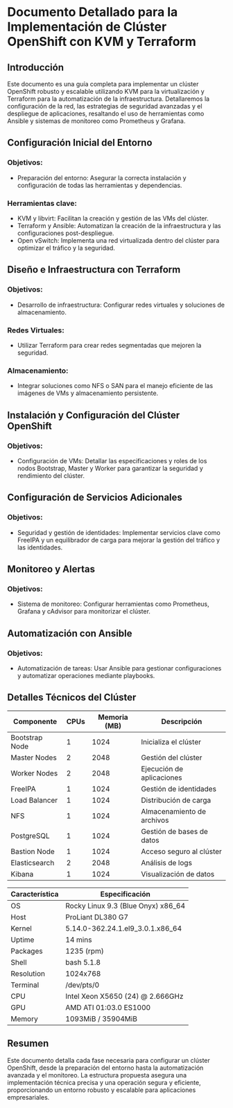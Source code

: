 # Documento Detallado para la Implementación de Clúster OpenShift con KVM y Terraform

## Introducción

Este documento es una guía completa para implementar un clúster OpenShift robusto y escalable utilizando KVM para la virtualización y Terraform para la automatización de la infraestructura. Detallaremos la configuración de la red, las estrategias de seguridad avanzadas y el despliegue de aplicaciones, resaltando el uso de herramientas como Ansible y sistemas de monitoreo como Prometheus y Grafana.

## Configuración Inicial del Entorno

### Objetivos:

- Preparación del entorno: Asegurar la correcta instalación y configuración de todas las herramientas y dependencias.

### Herramientas clave:

- KVM y libvirt: Facilitan la creación y gestión de las VMs del clúster.
- Terraform y Ansible: Automatizan la creación de la infraestructura y las configuraciones post-despliegue.
- Open vSwitch: Implementa una red virtualizada dentro del clúster para optimizar el tráfico y la seguridad.

## Diseño e Infraestructura con Terraform

### Objetivos:

- Desarrollo de infraestructura: Configurar redes virtuales y soluciones de almacenamiento.

### Redes Virtuales:

- Utilizar Terraform para crear redes segmentadas que mejoren la seguridad.

### Almacenamiento:

- Integrar soluciones como NFS o SAN para el manejo eficiente de las imágenes de VMs y almacenamiento persistente.

## Instalación y Configuración del Clúster OpenShift

### Objetivos:

- Configuración de VMs: Detallar las especificaciones y roles de los nodos Bootstrap, Master y Worker para garantizar la seguridad y rendimiento del clúster.

## Configuración de Servicios Adicionales

### Objetivos:

- Seguridad y gestión de identidades: Implementar servicios clave como FreeIPA y un equilibrador de carga para mejorar la gestión del tráfico y las identidades.

## Monitoreo y Alertas

### Objetivos:

- Sistema de monitoreo: Configurar herramientas como Prometheus, Grafana y cAdvisor para monitorizar el clúster.

## Automatización con Ansible

### Objetivos:

- Automatización de tareas: Usar Ansible para gestionar configuraciones y automatizar operaciones mediante playbooks.

## Detalles Técnicos del Clúster

| Componente      | CPUs | Memoria (MB) | Descripción               |
|-----------------|------|--------------|---------------------------|
| Bootstrap Node  | 1    | 1024         | Inicializa el clúster     |
| Master Nodes    | 2    | 2048         | Gestión del clúster       |
| Worker Nodes    | 2    | 2048         | Ejecución de aplicaciones |
| FreeIPA         | 1    | 1024         | Gestión de identidades    |
| Load Balancer   | 1    | 1024         | Distribución de carga     |
| NFS             | 1    | 1024         | Almacenamiento de archivos|
| PostgreSQL      | 1    | 1024         | Gestión de bases de datos |
| Bastion Node    | 1    | 1024         | Acceso seguro al clúster  |
| Elasticsearch   | 2    | 2048         | Análisis de logs          |
| Kibana          | 1    | 1024         | Visualización de datos    |


| Característica   | Especificación                       |
|------------------|--------------------------------------|
| OS               | Rocky Linux 9.3 (Blue Onyx) x86_64   |
| Host             | ProLiant DL380 G7                    |
| Kernel           | 5.14.0-362.24.1.el9_3.0.1.x86_64     |
| Uptime           | 14 mins                                 |
| Packages         | 1235 (rpm)                             |
| Shell            | bash 5.1.8                             |
| Resolution       | 1024x768                               |
| Terminal         | /dev/pts/0                             |
| CPU              | Intel Xeon X5650 (24) @ 2.666GHz       |
| GPU              | AMD ATI 01:03.0 ES1000                 |
| Memory           | 1093MiB / 35904MiB                     |


## Resumen

Este documento detalla cada fase necesaria para configurar un clúster OpenShift, desde la preparación del entorno hasta la automatización avanzada y el monitoreo. La estructura propuesta asegura una implementación técnica precisa y una operación segura y eficiente, proporcionando un entorno robusto y escalable para aplicaciones empresariales.
